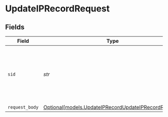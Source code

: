 # UpdateIPRecordRequest


## Fields

| Field                                                                                                    | Type                                                                                                     | Required                                                                                                 | Description                                                                                              |
| -------------------------------------------------------------------------------------------------------- | -------------------------------------------------------------------------------------------------------- | -------------------------------------------------------------------------------------------------------- | -------------------------------------------------------------------------------------------------------- |
| `sid`                                                                                                    | *str*                                                                                                    | :heavy_check_mark:                                                                                       | The Twilio-provided string that uniquely identifies the IP Record resource to update.                    |
| `request_body`                                                                                           | [Optional[models.UpdateIPRecordUpdateIPRecordRequest]](../models/updateiprecordupdateiprecordrequest.md) | :heavy_minus_sign:                                                                                       | N/A                                                                                                      |